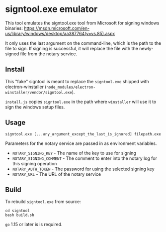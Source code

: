 # signtool.exe emulator

This tool emulates the signtool.exe tool from Microsoft for signing windows
binaries: https://msdn.microsoft.com/en-us/library/windows/desktop/aa387764(v=vs.85).aspx

It only uses the last argument on the command-line, which is the path to the file to sign.
If signing is successful, it will replace the file with the newly-signed file from the
notary service.

## Install

This "fake" signtool is meant to replace the `signtool.exe` shipped with electron-winstaller (`node_modules/electron-winstaller/vendor/signtool.exe`).

`install.js` copies `signtool.exe` in the path where `winstaller` will use it to sign the windows setup files.

## Usage

```
signtool.exe [...any_argument_except_the_last_is_ignored] filepath.exe
```

Parameters for the notary service are passed in as environment variables.
- `NOTARY_SIGNING_KEY` - The name of the key to use for signing
- `NOTARY_SIGNING_COMMENT` - The comment to enter into the notary log for this signing operation
- `NOTARY_AUTH_TOKEN` - The password for using the selected signing key
- `NOTARY_URL` - The URL of the notary service

## Build

To rebuild `signtool.exe` from source:

```
cd signtool
bash build.sh
```

`go` 1.15 or later is is required.
